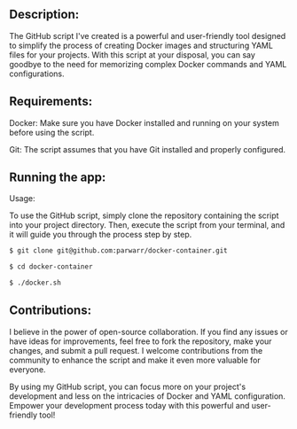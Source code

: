 ## Description:

The GitHub script I've created is a powerful and user-friendly tool designed to simplify the process of creating Docker images and structuring YAML files for your projects. With this script at your disposal, you can say goodbye to the need for memorizing complex Docker commands and YAML configurations.

## Requirements:

Docker: Make sure you have Docker installed and running on your system before using the script.

Git: The script assumes that you have Git installed and properly configured.

## Running the app:

Usage:

To use the GitHub script, simply clone the repository containing the script into your project directory. Then, execute the script from your terminal, and it will guide you through the process step by step.

```bash
$ git clone git@github.com:parwarr/docker-container.git

$ cd docker-container

$ ./docker.sh

```

## Contributions:

I believe in the power of open-source collaboration. If you find any issues or have ideas for improvements, feel free to fork the repository, make your changes, and submit a pull request. I welcome contributions from the community to enhance the script and make it even more valuable for everyone.

By using my GitHub script, you can focus more on your project's development and less on the intricacies of Docker and YAML configuration. Empower your development process today with this powerful and user-friendly tool!

